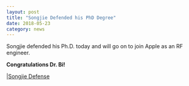 ```yaml
---
layout: post
title: "Songjie Defended his PhD Degree"
date: 2018-05-23
category: news
---
```

Songjie defended his Ph.D. today and will go on to join Apple as an RF engineer.

**Congratulations Dr. Bi!**

|[Songjie Defense](\images\2018-05-songjie-defense.jpg)
